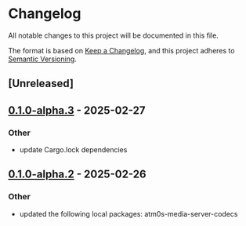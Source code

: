 # Changelog

All notable changes to this project will be documented in this file.

The format is based on [Keep a Changelog](https://keepachangelog.com/en/1.0.0/),
and this project adheres to [Semantic Versioning](https://semver.org/spec/v2.0.0.html).

## [Unreleased]

## [0.1.0-alpha.3](https://github.com/8xFF/atm0s-media-server/compare/atm0s-media-server-record-v0.1.0-alpha.2...atm0s-media-server-record-v0.1.0-alpha.3) - 2025-02-27

### Other

- update Cargo.lock dependencies

## [0.1.0-alpha.2](https://github.com/8xFF/atm0s-media-server/compare/atm0s-media-server-record-v0.1.0-alpha.1...atm0s-media-server-record-v0.1.0-alpha.2) - 2025-02-26

### Other

- updated the following local packages: atm0s-media-server-codecs
